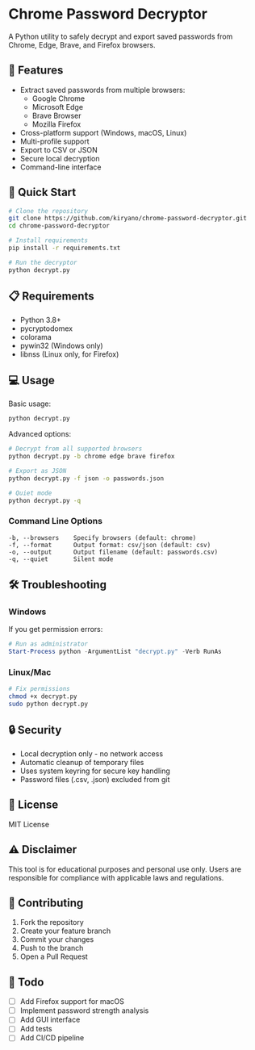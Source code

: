 # Chrome Password Decryptor

A Python utility to safely decrypt and export saved passwords from Chrome, Edge, Brave, and Firefox browsers.

## 🔑 Features

- Extract saved passwords from multiple browsers:
  - Google Chrome
  - Microsoft Edge
  - Brave Browser
  - Mozilla Firefox
- Cross-platform support (Windows, macOS, Linux)
- Multi-profile support
- Export to CSV or JSON
- Secure local decryption
- Command-line interface

## 🚀 Quick Start

```bash
# Clone the repository
git clone https://github.com/kiryano/chrome-password-decryptor.git
cd chrome-password-decryptor

# Install requirements
pip install -r requirements.txt

# Run the decryptor
python decrypt.py
```

## 📋 Requirements

- Python 3.8+
- pycryptodomex
- colorama
- pywin32 (Windows only)
- libnss (Linux only, for Firefox)

## 💻 Usage

Basic usage:
```bash
python decrypt.py
```

Advanced options:
```bash
# Decrypt from all supported browsers
python decrypt.py -b chrome edge brave firefox

# Export as JSON
python decrypt.py -f json -o passwords.json

# Quiet mode
python decrypt.py -q
```

### Command Line Options

```
-b, --browsers    Specify browsers (default: chrome)
-f, --format      Output format: csv/json (default: csv)
-o, --output      Output filename (default: passwords.csv)
-q, --quiet       Silent mode
```

## 🛠️ Troubleshooting

### Windows
If you get permission errors:
```powershell
# Run as administrator
Start-Process python -ArgumentList "decrypt.py" -Verb RunAs
```

### Linux/Mac
```bash
# Fix permissions
chmod +x decrypt.py
sudo python decrypt.py
```

## 🔒 Security

- Local decryption only - no network access
- Automatic cleanup of temporary files
- Uses system keyring for secure key handling
- Password files (.csv, .json) excluded from git

## 📝 License

MIT License

## ⚠️ Disclaimer

This tool is for educational purposes and personal use only. Users are responsible for compliance with applicable laws and regulations.

## 🤝 Contributing

1. Fork the repository
2. Create your feature branch
3. Commit your changes
4. Push to the branch
5. Open a Pull Request

## 📌 Todo

- [ ] Add Firefox support for macOS
- [ ] Implement password strength analysis
- [ ] Add GUI interface
- [ ] Add tests
- [ ] Add CI/CD pipeline
